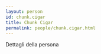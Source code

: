 ```yaml
---
layout: person
id: chunk.cigar
title: Chunk Cigar
permalink: people/chunk.cigar.html
---
```


Dettagli della persona